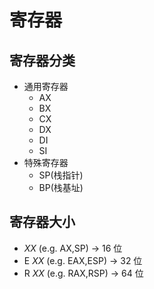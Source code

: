 <!--
 * @Author: moment-forever lzt1141@126.com
 * @Date: 2022-07-08 09:37:20
 * @LastEditors: moment-forever lzt1141@126.com
 * @LastEditTime: 2022-07-08 09:44:17
 * @FilePath: /workspace/MyBlog/汇编笔记/寄存器.md
 * @Description: 这是默认设置,请设置`customMade`, 打开koroFileHeader查看配置 进行设置: https://github.com/OBKoro1/koro1FileHeader/wiki/%E9%85%8D%E7%BD%AE
-->
# 寄存器

## 寄存器分类

+ 通用寄存器
  + AX
  + BX
  + CX
  + DX
  + DI
  + SI
+ 特殊寄存器
  + SP(栈指针)
  + BP(栈基址)

## 寄存器大小

+ _XX_ (e.g. AX,SP) -> 16 位
+ E _XX_ (e.g. EAX,ESP) -> 32 位
+ R _XX_ (e.g. RAX,RSP) -> 64 位